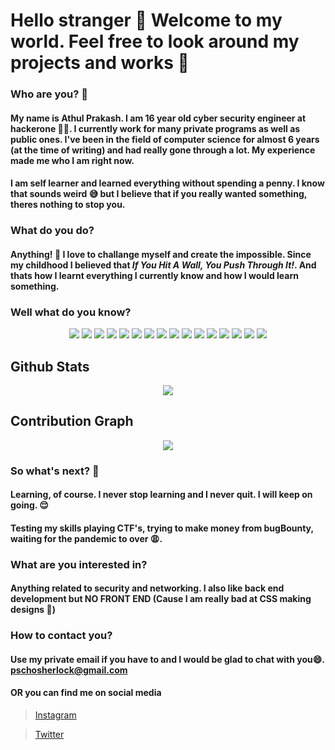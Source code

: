 # Hello stranger 👋 Welcome to my world. Feel free to look around my projects and works 🤗
### Who are you? 🧐
#### My name is Athul Prakash. I am 16 year old cyber security engineer at hackerone 👨‍💻. I currently work for many private programs as well as public ones. I've been in the field of computer science for almost 6 years (at the time of writing) and had really gone through a lot. My experience made me who I am right now.

#### I am self learner and learned everything without spending a penny. I know that sounds weird 😅 but I believe that if you really wanted something, theres nothing to stop you.
### What do you do?
#### Anything! 🤪 I love to challange myself and create the impossible. Since my childhood I believed that _If You Hit A Wall, You Push Through It!_. And thats how I learnt everything I currently know and how I would learn something.

### Well what do you know?

<div align="center">
  <img src="https://img.shields.io/badge/python-3670A0?style=for-the-badge&logo=python&logoColor=ffdd54" />
  <img src="https://img.shields.io/badge/flask-%23000.svg?style=for-the-badge&logo=flask&logoColor=white" />
  <img src="https://img.shields.io/badge/opencv-%23white.svg?style=for-the-badge&logo=opencv&logoColor=white" />
  <img src="https://img.shields.io/badge/mysql-%2300f.svg?style=for-the-badge&logo=mysql&logoColor=white"/>
  <img src="https://img.shields.io/badge/HTML5-E34F26?style=for-the-badge&logo=html5&logoColor=white">
  <img src="https://img.shields.io/badge/CSS3-1572B6?style=for-the-badge&logo=css3&logoColor=white">
  <img src="https://img.shields.io/badge/materialui-%230081CB.svg?style=for-the-badge&logo=material-ui&logoColor=white" />
  <img src="https://img.shields.io/badge/JavaScript-F7DF1E?style=for-the-badge&logo=javascript&logoColor=black">
  <img src="https://img.shields.io/badge/Node.js-43853D?style=for-the-badge&logo=node-dot-js&logoColor=white">
  <img src="https://img.shields.io/badge/React-20232A?style=for-the-badge&logo=react&logoColor=61DAFB" />
  <img src="https://img.shields.io/badge/NPM-%23000000.svg?style=for-the-badge&logo=npm&logoColor=white" />
  <img src="https://img.shields.io/badge/shell_script-%23121011.svg?style=for-the-badge&logo=gnu-bash&logoColor=white"/>
  <img src="https://img.shields.io/badge/Windows_Security-0078D6?style=for-the-badge&logo=windows&logoColor=white" />
  <img src="https://img.shields.io/badge/Linux_Security-FCC624?style=for-the-badge&logo=linux&logoColor=black" />
  <img src="https://img.shields.io/badge/Debian-D70A53?style=for-the-badge&logo=debian&logoColor=white" />
  <img src="https://img.shields.io/badge/Kali-268BEE?style=for-the-badge&logo=kalilinux&logoColor=white" />
  
</div>

## Github Stats
<div align="center">
    <a href="https://github.com/psychoSherlock">
        <img src="https://github-readme-stats.vercel.app/api?username=psychoSherlock&show_icons=true&theme=radical" />
    </a>
</div>

## Contribution Graph
<div align="center">
    <a href="https://github.com/psychoSherlock">
        <img src="https://activity-graph.herokuapp.com/graph?username=psychoSherlock" />
    </a>
</div>

### So what's next? 🤨
#### Learning, of course. I never stop learning and I never quit. I will keep on going. 😌
#### Testing my skills playing CTF's, trying to make money from bugBounty, waiting for the pandemic to over 😩.

### What are you interested in?
#### Anything related to security and networking. I also like back end development but NO FRONT END (Cause I am really bad at CSS making designs 😬)

### How to contact you?
#### Use my private email if you have to and I would be glad to chat with you😄. [pschosherlock@gmail.com](mailto:pschosherlock@gmail.com)
#### OR you can find me on social media
> [Instagram](https://www.instagram.com/psychoSherlock)

> [Twitter](https://www.twitter.com/psycho_sherlock)
